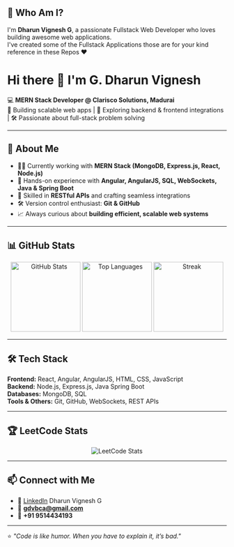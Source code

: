 ## 💫 Who Am I?
I'm **Dharun Vignesh G**, a passionate Fullstack Web Developer who loves building awesome web applications.<br/>
I've created some of the Fullstack Applications those are for your kind reference in these Repos ❤️
# Hi there 👋 I'm G. Dharun Vignesh  

💻 **MERN Stack Developer @ Clarisco Solutions, Madurai**  
🔗 Building scalable web apps | 🚀 Exploring backend & frontend integrations | 🛠️ Passionate about full-stack problem solving  

---

## 🚀 About Me  
- 👨‍💻 Currently working with **MERN Stack (MongoDB, Express.js, React, Node.js)**  
- 🌟 Hands-on experience with **Angular, AngularJS, SQL, WebSockets, Java & Spring Boot**  
- 🔗 Skilled in **RESTful APIs** and crafting seamless integrations  
- 🛠️ Version control enthusiast: **Git & GitHub**  
- 📈 Always curious about **building efficient, scalable web systems**  

---

## 📊 GitHub Stats  

<p align="center">
  <img src="https://github-readme-stats.vercel.app/api?username=Dharun-Git-Hub&show_icons=true&theme=highcontrast" alt="GitHub Stats" height="160"/>  
  <img src="https://github-readme-stats.vercel.app/api/top-langs/?username=Dharun-Git-Hub&layout=compact&theme=dark" alt="Top Languages" height="160"/>  
  <img src="https://github-readme-streak-stats.herokuapp.com/?user=Dharun-Git-Hub&theme=tokyonight&hide_border=true" alt="Streak" height="160"/>
</p>  

---

## 🛠️ Tech Stack  

**Frontend:** React, Angular, AngularJS, HTML, CSS, JavaScript  
**Backend:** Node.js, Express.js, Java Spring Boot  
**Databases:** MongoDB, SQL  
**Tools & Others:** Git, GitHub, WebSockets, REST APIs  

---

## 🏆 LeetCode Stats  

<p align="center">
  <img src="https://leetcard.jacoblin.cool/Dharun__?theme=dark&font=Nunito&ext=contest" alt="LeetCode Stats" />
</p>  

---

## 📫 Connect with Me  
- 💼 [LinkedIn](https://www.linkedin.com/in/dharun-vignesh-g)  Dharun Vignesh G
- 📧 **gdvbca@gmail.com**  
- 📱 **+91 9514434193**  

---

⭐️ *"Code is like humor. When you have to explain it, it’s bad."*  
